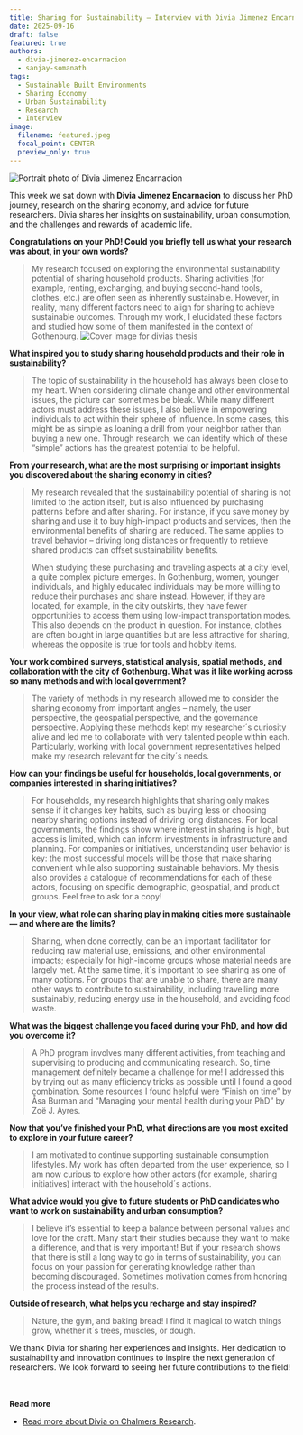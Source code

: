 ```yaml
---
title: Sharing for Sustainability – Interview with Divia Jimenez Encarnacion
date: 2025-09-16
draft: false
featured: true
authors:
  - divia-jimenez-encarnacion
  - sanjay-somanath
tags:
  - Sustainable Built Environments
  - Sharing Economy
  - Urban Sustainability
  - Research
  - Interview
image:
  filename: featured.jpeg
  focal_point: CENTER
  preview_only: true
---
```

![Portrait photo of Divia Jimenez Encarnacion](featured.jpeg)

This week we sat down with **Divia Jimenez Encarnacion** to discuss her PhD journey, research on the sharing economy, and advice for future researchers. Divia shares her insights on sustainability, urban consumption, and the challenges and rewards of academic life.

**Congratulations on your PhD! Could you briefly tell us what your research was about, in your own words?**

> My research focused on exploring the environmental sustainability potential of sharing household products. Sharing activities (for example, renting, exchanging, and buying second-hand tools, clothes, etc.) are often seen as inherently sustainable. However, in reality, many different factors need to align for sharing to achieve sustainable outcomes. Through my work, I elucidated these factors and studied how some of them manifested in the context of Gothenburg.
![Cover image for divias thesis](thesis_cover.jpg)

**What inspired you to study sharing household products and their role in sustainability?**

> The topic of sustainability in the household has always been close to my heart. When considering climate change and other environmental issues, the picture can sometimes be bleak. While many different actors must address these issues, I also believe in empowering individuals to act within their sphere of influence. In some cases, this might be as simple as loaning a drill from your neighbor rather than buying a new one. Through research, we can identify which of these “simple” actions has the greatest potential to be helpful.

**From your research, what are the most surprising or important insights you discovered about the sharing economy in cities?**

> My research revealed that the sustainability potential of sharing is not limited to the action itself, but is also influenced by purchasing patterns before and after sharing. For instance, if you save money by sharing and use it to buy high-impact products and services, then the environmental benefits of sharing are reduced. The same applies to travel behavior – driving long distances or frequently to retrieve shared products can offset sustainability benefits.
>
> When studying these purchasing and traveling aspects at a city level, a quite complex picture emerges. In Gothenburg, women, younger individuals, and highly educated individuals may be more willing to reduce their purchases and share instead. However, if they are located, for example, in the city outskirts, they have fewer opportunities to access them using low-impact transportation modes. This also depends on the product in question. For instance, clothes are often bought in large quantities but are less attractive for sharing, whereas the opposite is true for tools and hobby items.

**Your work combined surveys, statistical analysis, spatial methods, and collaboration with the city of Gothenburg. What was it like working across so many methods and with local government?**

> The variety of methods in my research allowed me to consider the sharing economy from important angles – namely, the user perspective, the geospatial perspective, and the governance perspective. Applying these methods kept my researcher´s curiosity alive and led me to collaborate with very talented people within each. Particularly, working with local government representatives helped make my research relevant for the city´s needs.

**How can your findings be useful for households, local governments, or companies interested in sharing initiatives?**

> For households, my research highlights that sharing only makes sense if it changes key habits, such as buying less or choosing nearby sharing options instead of driving long distances. For local governments, the findings show where interest in sharing is high, but access is limited, which can inform investments in infrastructure and planning. For companies or initiatives, understanding user behavior is key: the most successful models will be those that make sharing convenient while also supporting sustainable behaviors. My thesis also provides a catalogue of recommendations for each of these actors, focusing on specific demographic, geospatial, and product groups. Feel free to ask for a copy!

**In your view, what role can sharing play in making cities more sustainable — and where are the limits?**

> Sharing, when done correctly, can be an important facilitator for reducing raw material use, emissions, and other environmental impacts; especially for high-income groups whose material needs are largely met. At the same time, it´s important to see sharing as one of many options. For groups that are unable to share, there are many other ways to contribute to sustainability, including travelling more sustainably, reducing energy use in the household, and avoiding food waste.

**What was the biggest challenge you faced during your PhD, and how did you overcome it?**

> A PhD program involves many different activities, from teaching and supervising to producing and communicating research. So, time management definitely became a challenge for me! I addressed this by trying out as many efficiency tricks as possible until I found a good combination. Some resources I found helpful were “Finish on time” by Åsa Burman and “Managing your mental health during your PhD” by Zoë J. Ayres.

**Now that you’ve finished your PhD, what directions are you most excited to explore in your future career?**

> I am motivated to continue supporting sustainable consumption lifestyles. My work has often departed from the user experience, so I am now curious to explore how other actors (for example, sharing initiatives) interact with the household´s actions.

**What advice would you give to future students or PhD candidates who want to work on sustainability and urban consumption?**

> I believe it’s essential to keep a balance between personal values and love for the craft. Many start their studies because they want to make a difference, and that is very important! But if your research shows that there is still a long way to go in terms of sustainability, you can focus on your passion for generating knowledge rather than becoming discouraged. Sometimes motivation comes from honoring the process instead of the results.

**Outside of research, what helps you recharge and stay inspired?**

> Nature, the gym, and baking bread! I find it magical to watch things grow, whether it´s trees, muscles, or dough.

We thank Divia for sharing her experiences and insights. Her dedication to sustainability and innovation continues to inspire the next generation of researchers. We look forward to seeing her future contributions to the field!

<br> </br>
<strong> Read more </strong>
- [Read more about Divia on Chalmers Research](https://research.chalmers.se/en/person/diviaj).
